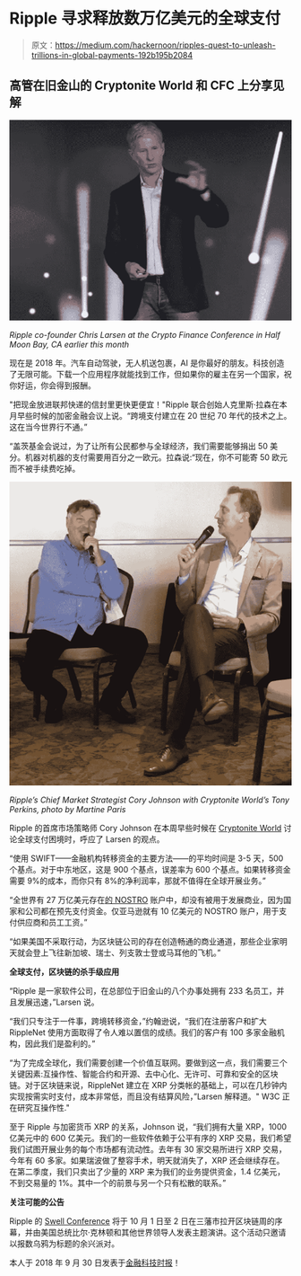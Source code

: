 # Ripple 寻求释放数万亿美元的全球支付

> 原文：<https://medium.com/hackernoon/ripples-quest-to-unleash-trillions-in-global-payments-192b195b2084>

## 高管在旧金山的 Cryptonite World 和 CFC 上分享见解

![](img/764a78d103522d80d3d6510434e37c22.png)

*Ripple co-founder Chris Larsen at the Crypto Finance Conference in Half Moon Bay, CA earlier this month*

现在是 2018 年。汽车自动驾驶，无人机送包裹，AI 是你最好的朋友。科技创造了无限可能。下载一个应用程序就能找到工作，但如果你的雇主在另一个国家，祝你好运，你会得到报酬。

"把现金放进联邦快递的信封里更快更便宜！"Ripple 联合创始人克里斯·拉森在本月早些时候的加密金融会议上说。“跨境支付建立在 20 世纪 70 年代的技术之上。这在当今世界行不通。”

“盖茨基金会说过，为了让所有公民都参与全球经济，我们需要能够捐出 50 美分。机器对机器的支付需要用百分之一欧元。拉森说:“现在，你不可能寄 50 欧元而不被手续费吃掉。

![](img/02432ca3de2eca0f229d8b6a597ecebf.png)

*Ripple’s Chief Market Strategist Cory Johnson with Cryptonite World’s Tony Perkins, photo by Martine Paris*

Ripple 的首席市场策略师 Cory Johnson 在本周早些时候在 [Cryptonite World](https://cryptoniteventures.com/world-tour-sf/) 讨论全球支付困境时，呼应了 Larsen 的观点。

“使用 SWIFT——金融机构转移资金的主要方法——的平均时间是 3-5 天，500 个基点。对于中东地区，这是 900 个基点，误差率为 600 个基点。如果转移资金需要 9%的成本，而你只有 8%的净利润率，那就不值得在全球开展业务。”

“全世界有 27 万亿美元存在[的 NOSTRO](https://www.investopedia.com/terms/n/nostroaccount.asp) 账户中，却没有被用于发展商业，因为国家和公司都在预先支付资金。仅亚马逊就有 10 亿美元的 NOSTRO 账户，用于支付供应商和员工工资。”

“如果美国不采取行动，为区块链公司的存在创造畅通的商业通道，那些企业家明天就会登上飞往新加坡、瑞士、列支敦士登或马耳他的飞机。”

**全球支付，区块链的杀手级应用**

“Ripple 是一家软件公司，在总部位于旧金山的八个办事处拥有 233 名员工，并且发展迅速，”Larsen 说。

“我们只专注于一件事，跨境转移资金，”约翰逊说，“我们在注册客户和扩大 RippleNet 使用方面取得了令人难以置信的成绩。我们的客户有 100 多家金融机构，因此我们是盈利的。”

“为了完成全球化，我们需要创建一个价值互联网。要做到这一点，我们需要三个关键因素:互操作性、智能合约和开源、去中心化、无许可、可靠和安全的区块链。对于区块链来说，RippleNet 建立在 XRP 分类帐的基础上，可以在几秒钟内实现按需实时支付，成本非常低，而且没有结算风险，”Larsen 解释道。" W3C 正在研究互操作性."

至于 Ripple 与加密货币 XRP 的关系，Johnson 说，“我们拥有大量 XRP，1000 亿美元中的 600 亿美元。我们的一些软件依赖于公平有序的 XRP 交易，我们希望我们试图开展业务的每个市场都有流动性。去年有 30 家交易所进行 XRP 交易，今年有 60 多家。如果瑞波做了整容手术，明天就消失了，XRP 还会继续存在。在第二季度，我们只卖出了少量的 XRP 来为我们的业务提供资金，1.4 亿美元，不到交易量的 1%。其中一个的前景与另一个只有松散的联系。”

**关注可能的公告**

Ripple 的 [Swell Conference](https://swell.ripple.com/) 将于 10 月 1 日至 2 日在三藩市拉开区块链周的序幕，并由美国总统比尔·克林顿和其他世界领导人发表主题演讲。这个活动只邀请以报数乌鸦为标题的余兴派对。

本人于 2018 年 9 月 30 日发表于[金融科技时报](https://thefintechtimes.com/crypto-finance-ripple-report/)！